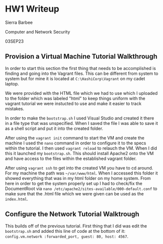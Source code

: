 # HW1 Writeup
Sierra Barbee

Computer and Network Security

03SEP23

## Provision a Virtual Machine Tutorial Walkthrough
In order to start this section the first thing that needs to be accomplished is finding and going into the Vagrant files. This can be different from system to system but for mine it is located at `C:\HashiCorp\Vagrant` on my cadet laptop. 

We were provided with the HTML file which we had to use which I uploaded to the folder which was labeled "html" to keep things uniform with the vagrant tutorial we were instucted to use and make it easier to track mistakes. 

In order to make the `bootstrap.sh` I used Visual Studio and created it there in a file type that was unspecified. When I saved the file I was able to save it as a shell script and put it into the created folder. 

After using the `vagrant init` command to start the VM and create the machine I used the `nano` command in order to configure it to the specs within the tutorial. I then used `vagrant reload` to relauch the VM. When I did this it launched my `bootstrap.sh`. This should install Apache2 onto the VM and have access to the files within the established vagrant folder. 

After using `vagrant ssh` to get into the created VM you have to cd around. For my machine the path was `~/var/www/html`. When I accessed this folder it showed everything that was in my html folder on my home system. From here in order to get the system properly set up I had to check/fix the DocumentRoot via `nano /etc/apache2/sites-available/000-default.conf` to make sure that the .html file which we were given can be used as the `index.html`.

## Configure the Network Tutorial Walktrough

This builds off of the previous tutorial. First thing that I did was edit the `bootstrap.sh` and added this line of code at the bottom of it: `config.vm.network :forwarded_port, guest: 80, host: 4567`. 
